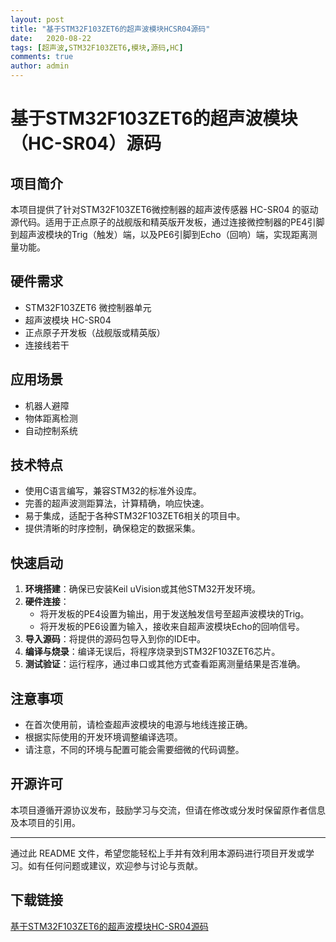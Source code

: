 ```yaml
---
layout: post
title: "基于STM32F103ZET6的超声波模块HCSR04源码"
date:   2020-08-22
tags: [超声波,STM32F103ZET6,模块,源码,HC]
comments: true
author: admin
---
```

# 基于STM32F103ZET6的超声波模块（HC-SR04）源码

## 项目简介

本项目提供了针对STM32F103ZET6微控制器的超声波传感器 HC-SR04 的驱动源代码。适用于正点原子的战舰版和精英版开发板，通过连接微控制器的PE4引脚到超声波模块的Trig（触发）端，以及PE6引脚到Echo（回响）端，实现距离测量功能。

## 硬件需求

- STM32F103ZET6 微控制器单元
- 超声波模块 HC-SR04
- 正点原子开发板（战舰版或精英版）
- 连接线若干

## 应用场景

- 机器人避障
- 物体距离检测
- 自动控制系统

## 技术特点

- 使用C语言编写，兼容STM32的标准外设库。
- 完善的超声波测距算法，计算精确，响应快速。
- 易于集成，适配于各种STM32F103ZET6相关的项目中。
- 提供清晰的时序控制，确保稳定的数据采集。

## 快速启动

1. **环境搭建**：确保已安装Keil uVision或其他STM32开发环境。
2. **硬件连接**：
   - 将开发板的PE4设置为输出，用于发送触发信号至超声波模块的Trig。
   - 将开发板的PE6设置为输入，接收来自超声波模块Echo的回响信号。
3. **导入源码**：将提供的源码包导入到你的IDE中。
4. **编译与烧录**：编译无误后，将程序烧录到STM32F103ZET6芯片。
5. **测试验证**：运行程序，通过串口或其他方式查看距离测量结果是否准确。

## 注意事项

- 在首次使用前，请检查超声波模块的电源与地线连接正确。
- 根据实际使用的开发环境调整编译选项。
- 请注意，不同的环境与配置可能会需要细微的代码调整。

## 开源许可

本项目遵循开源协议发布，鼓励学习与交流，但请在修改或分发时保留原作者信息及本项目的引用。

---

通过此 README 文件，希望您能轻松上手并有效利用本源码进行项目开发或学习。如有任何问题或建议，欢迎参与讨论与贡献。

## 下载链接

[基于STM32F103ZET6的超声波模块HC-SR04源码](https://pan.quark.cn/s/2f1a5d941f38)
